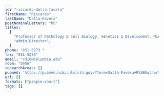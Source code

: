 ```yaml
---
id: "riccardo-dalla-favera"
firstName: "Riccardo"
lastName: "Dalla-Favera"
postNominalLetters: "MD"
titles:
  [
    "Professor of Pathology & Cell Biology, Genetics & Development, Microbiology & Immunology",
    "admin:Director",
  ]
phone: "851-5273 "
fax: "851-5256"
email: "rd10@columbia.edu"
room: "508A"
researchAreas: []
pubmed: "https://pubmed.ncbi.nlm.nih.gov/?term=Dalla-Favera+R%5BAuthor%5D"
url: []
formats: ["people:short"]
tags: []
---
```

